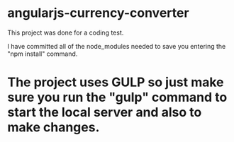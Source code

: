 # angularjs-currency-converter
This project was done for a coding test.


I have committed all of the node_modules needed to save you entering the "npm install" command.

# The project uses GULP so just make sure you run the "gulp" command to start the local server and also to make changes.
